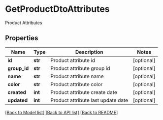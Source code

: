 # GetProductDtoAttributes
Product Attributes
## Properties
Name | Type | Description | Notes
------------ | ------------- | ------------- | -------------
**id** | **str** | Product attribute id | [optional] 
**group_id** | **str** | Product attribute group id | [optional] 
**name** | **str** | Product attribute name | [optional] 
**color** | **str** | Product attribute color | [optional] 
**created** | **int** | Product attribute create date | [optional] 
**updated** | **int** | Product attribute last update date | [optional] 

[[Back to Model list]](../README.md#documentation-for-models) [[Back to API list]](../README.md#documentation-for-api-endpoints) [[Back to README]](../README.md)
